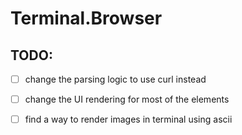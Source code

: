 # Terminal.Browser

## TODO:
- [ ] change the parsing logic to use curl instead
- [ ] change the UI rendering for most of the elements
- [ ] find a way to render images in terminal using ascii

